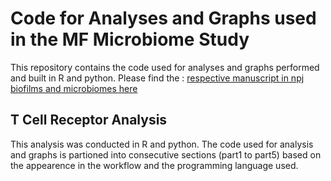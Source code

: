 # Code for Analyses and Graphs used in the MF Microbiome Study
This repository contains the code used for analyses and graphs performed and built in R and python. Please find the : [respective manuscript in npj biofilms and microbiomes here](https://www.nature.com/articles/s41522-024-00542-4)

## T Cell Receptor Analysis
This analysis was conducted in R and python. The code used for analysis and graphs is partioned into consecutive sections (part1 to part5) based on the appearence in the workflow and the programming language used.
